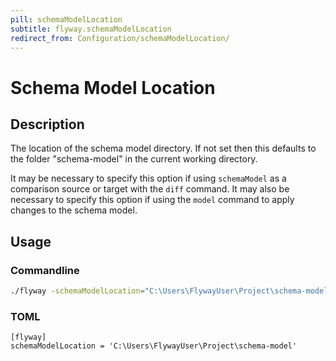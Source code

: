 ```yaml
---
pill: schemaModelLocation
subtitle: flyway.schemaModelLocation
redirect_from: Configuration/schemaModelLocation/
---
```


# Schema Model Location

## Description
The location of the schema model directory.
If not set then this defaults to the folder "schema-model" in the current working directory.

It may be necessary to specify this option if using `schemaModel` as a comparison source or target with the
`diff` command. It may also be necessary to specify this option if using the `model` command to apply changes to the schema
model.

## Usage

### Commandline
```bash
./flyway -schemaModelLocation="C:\Users\FlywayUser\Project\schema-model"
```

### TOML
```properties
[flyway]
schemaModelLocation = 'C:\Users\FlywayUser\Project\schema-model'
```
